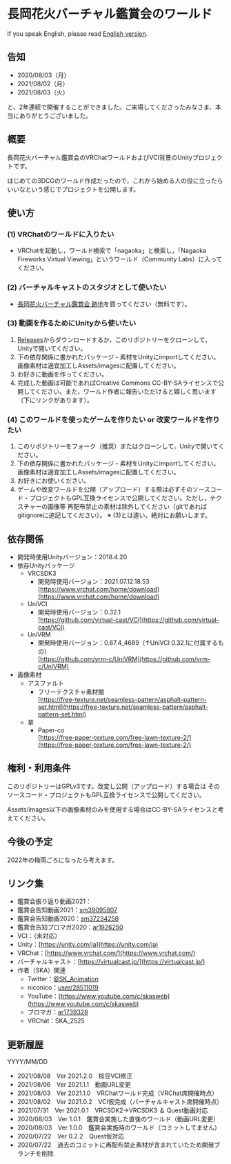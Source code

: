 # 長岡花火バーチャル鑑賞会のワールド

If you speak English, please read [English version](./README.en.md).


## 告知

- 2020/08/03（月）
- 2021/08/02（月）
- 2021/08/03（火）

と、2年連続で開催することができました。ご来場してくださったみなさま、本当にありがとうございました。


## 概要

長岡花火バーチャル鑑賞会のVRChatワールドおよびVCI背景のUnityプロジェクトです。

はじめての3DCGのワールド作成だったので，これから始める人の役に立ったらいいなという感じでプロジェクトを公開します。


## 使い方

### (1) VRChatのワールドに入りたい

- VRChatを起動し，ワールド検索で「nagaoka」と検索し，「Nagaoka Fireworks Virtual Viewing」というワールド（Community Labs）に入ってください。

### (2) バーチャルキャストのスタジオとして使いたい

- [長岡花火バーチャル鑑賞会 跡地]()を買ってください（無料です）。

### (3) 動画を作るためにUnityから使いたい

1. [Releases](https://github.com/SKAsApp/nagaoka-fireworks-virtual-viewing/releases)からダウンロードするか，このリポジトリーをクローンして，Unityで開いてください。
2. 下の依存関係に書かれたパッケージ・素材をUnityにimportしてください。画像素材は適宜加工しAssets/imagesに配置してください。
3. お好きに動画を作ってください。
4. 完成した動画は可能であればCreative Commons CC-BY-SAライセンスで公開してください。また，ワールド作者に報告いただけると嬉しく思います（下にリンクがあります）。

### (4) このワールドを使ったゲームを作りたい or 改変ワールドを作りたい

1. このリポジトリーをフォーク（推奨）またはクローンして，Unityで開いてください。
2. 下の依存関係に書かれたパッケージ・素材をUnityにimportしてください。画像素材は適宜加工しAssets/imagesに配置してください。
3. お好きにお使いください。
4. ゲームや改変ワールドを公開（アップロード）する際は必ずそのソースコード・プロジェクトもGPL互換ライセンスで公開してください。ただし，テクスチャーの画像等 再配布禁止の素材は除外してください（gitであればgitignoreに追記してください）。 ※ (3)とは違い，絶対にお願いします。


## 依存関係

- 開発時使用Unityバージョン：2018.4.20
- 依存Unityパッケージ
	- VRCSDK3
		- 開発時使用バージョン：2021.07.12.18.53  
		[https://www.vrchat.com/home/download](https://www.vrchat.com/home/download)
	- UniVCI
		- 開発時使用バージョン：0.32.1  
		[https://github.com/virtual-cast/VCI](https://github.com/virtual-cast/VCI)
	- UniVRM
		- 開発時使用バージョン：0.67.4_4689（↑UniVCI 0.32.1に付属するもの）  
		[https://github.com/vrm-c/UniVRM](https://github.com/vrm-c/UniVRM)
- 画像素材
	- アスファルト
		- フリーテクスチャ素材館  
		[https://free-texture.net/seamless-pattern/asphalt-pattern-set.html](https://free-texture.net/seamless-pattern/asphalt-pattern-set.html)
	- 草
		- Paper-co  
		[https://free-paper-texture.com/free-lawn-texture-2/](https://free-paper-texture.com/free-lawn-texture-2/)


## 権利・利用条件

このリポジトリーはGPLv3です。改変し公開（アップロード）する場合は そのソースコード・プロジェクトもGPL互換ライセンスで公開してください。

Assets/images以下の画像素材のみを使用する場合はCC-BY-SAライセンスと考えてください。


## 今後の予定

2022年の梅雨ごろになったら考えます。


## リンク集

- 鑑賞会振り返り動画2021：
- 鑑賞会告知動画2021：[sm39095807](https://www.nicovideo.jp/watch/sm39095807)
- 鑑賞会告知動画2020：[sm37234258](https://www.nicovideo.jp/watch/sm37234258)
- 鑑賞会告知ブロマガ2020：[ar1926250](https://ch.nicovideo.jp/skas-web/blomaga/ar1926250)
- VCI：（未対応）
- Unity：[https://unity.com/ja](https://unity.com/ja)
- VRChat：[https://www.vrchat.com/](https://www.vrchat.com/)
- バーチャルキャスト：[https://virtualcast.jp/](https://virtualcast.jp/)
- 作者（SKA）関連
	- Twitter：[@SK_Animation](https://twitter.com/SK_Animation)
	- niconico：[user/28511019](https://www.nicovideo.jp/user/28511019)
	- YouTube：[https://www.youtube.com/c/skasweb](https://www.youtube.com/c/skasweb)
	- ブロマガ：[ar1739328](https://ch.nicovideo.jp/skas-web/blomaga/ar1739328)
	- VRChat：SKA_2525


## 更新履歴

YYYY/MM/DD

- 2021/08/08　Ver 2021.2.0　枝豆VCI修正
- 2021/08/06　Ver 2021.1.1　動画URL変更
- 2021/08/03　Ver 2021.1.0　VRChatワールド完成（VRChat席開催時点）
- 2021/08/02　Ver 2021.0.2　VCI仮完成（バーチャルキャスト席開催時点）
- 2021/07/31　Ver 2021.0.1　VRCSDK2→VRCSDK3 ＆ Quest動画対応
- 2020/08/03　Ver 1.0.1　鑑賞会実施した直後のワールド（動画URL変更）
- 2020/08/03　Ver 1.0.0　鑑賞会実施時のワールド（コミットしてません）
- 2020/07/22　Ver 0.2.2　Quest仮対応
- 2020/07/22　過去のコミットに再配布禁止素材が含まれていたため開発ブランチを削除　
